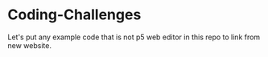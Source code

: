 # Coding-Challenges
Let's put any example code that is  not p5 web editor in this repo to link from new website.
